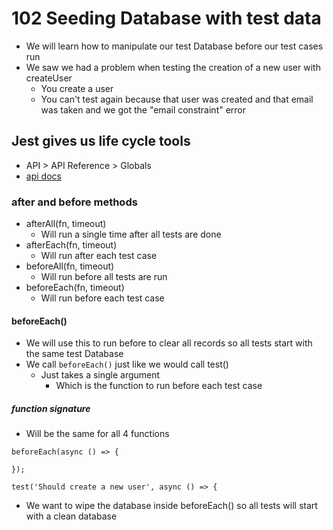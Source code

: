 # 102 Seeding Database with test data
* We will learn how to manipulate our test Database before our test cases run
* We saw we had a problem when testing the creation of a new user with createUser
    - You create a user
    - You can't test again because that user was created and that email was taken and we got the "email constraint" error

## Jest gives us life cycle tools
* API > API Reference > Globals
* [api docs](https://jestjs.io/docs/en/api)

### after and before methods
* afterAll(fn, timeout)
    - Will run a single time after all tests are done
* afterEach(fn, timeout)
    - Will run after each test case
* beforeAll(fn, timeout)
    - Will run before all tests are run
* beforeEach(fn, timeout)
    - Will run before each test case

#### beforeEach()
* We will use this to run before to clear all records so all tests start with the same test Database
* We call `beforeEach()` just like we would call test()
    - Just takes a single argument
        + Which is the function to run before each test case

##### function signature
* Will be the same for all 4 functions

```
beforeEach(async () => {

});

test('Should create a new user', async () => {
```

* We want to wipe the database inside beforeEach() so all tests will start with a clean database
